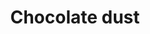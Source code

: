 ---
layout: item
title: Chocolate dust
item-id: 1975
datatable: true
id: 1975
name: "Chocolate dust"
members: false
lowalch: 0
highalch: 1
examine: "It's ground up chocolate."
monsters:
  - id: 4883
    name: "Dessourt"
    members: true
    combat_level: 121
    wiki_url: "https://oldschool.runescape.wiki/w/Dessourt#Normal"
    drops:
      - quantity: "1"
        rarity: 1
        drop_requirements: null
  - id: 6311
    name: "Dessourt (hard)"
    members: true
    combat_level: 217
    wiki_url: "https://oldschool.runescape.wiki/w/Dessourt#Hard"
    drops:
      - quantity: "1"
        rarity: 1
        drop_requirements: null
---